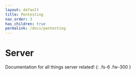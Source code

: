 ```yaml
---
layout: default
title: Pentesting
nav_order: 3
has_children: true
permalink: /docs/pentesting
---
```


# Server

Documentation for all things server related!
{: .fs-6 .fw-300 }
